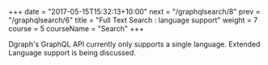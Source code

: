 +++
date = "2017-05-15T15:32:13+10:00"
next = "/graphqlsearch/8"
prev = "/graphqlsearch/6"
title = "Full Text Search : language support"
weight = 7
course = 5
courseName = "Search"
+++

Dgraph's GraphQL API currently only supports a single language. Extended
Language support is being discussed.
